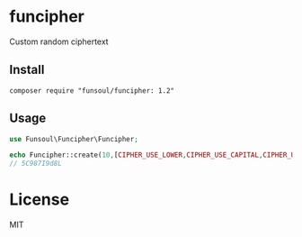funcipher
======
Custom random ciphertext

## Install

```
composer require "funsoul/funcipher: 1.2"
```

## Usage

```php
use Funsoul\Funcipher\Funcipher;

echo Funcipher::create(10,[CIPHER_USE_LOWER,CIPHER_USE_CAPITAL,CIPHER_USE_NUMBER]);
// 5C987I9d8L
```

# License

MIT